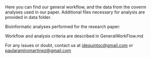 Here you can find our general workflow, and the data from the coverm analyses used in our paper. Additional files necessary for analysis are provided in data folder.

Bioinformatic analyses performed for the research paper:

Workflow and analysis criteria are described in GeneralWorkFlow.md

For any issues or doubt, contact us at idequintoc@gmail.com or paularamiromartinez@gmail.com

